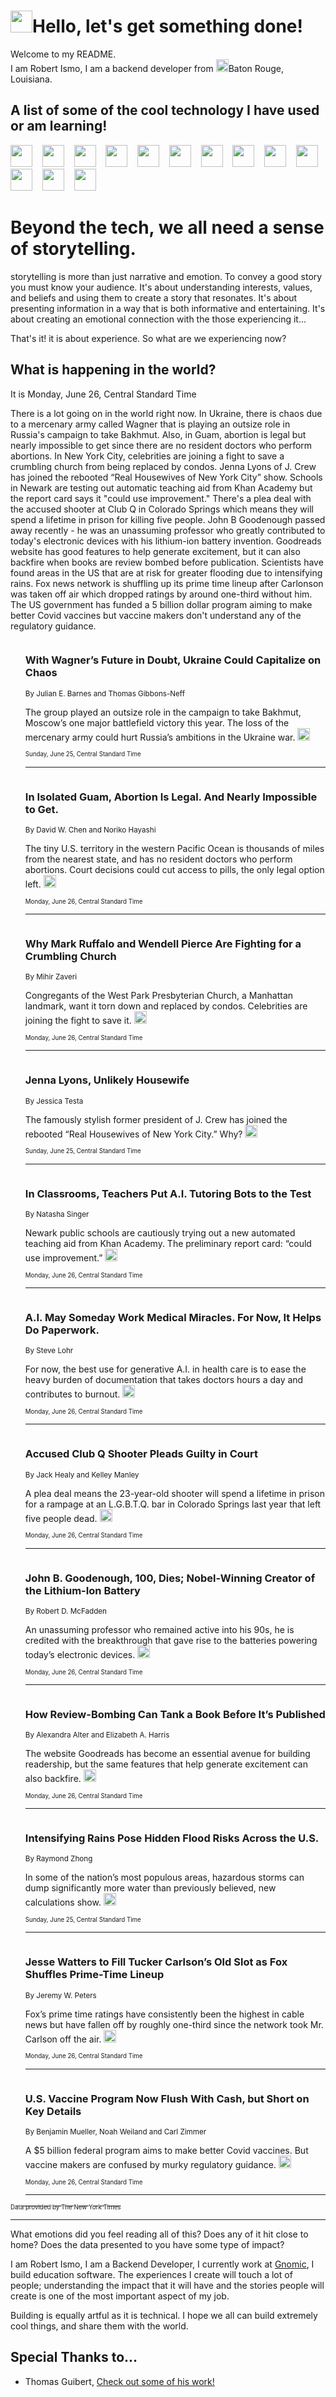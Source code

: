 <h1><img src="https://emojis.slackmojis.com/emojis/images/1643514375/3493/hot-coffee.gif?1643514375" width="35"/>Hello, let's get something done!</h1>

<p>Welcome to my README.<br/>
I am Robert Ismo, I am a backend developer from <img src="https://emojis.slackmojis.com/emojis/images/1638395689/50435/moulin_rouge.png?1638395689" width="20"/>Baton Rouge, Louisiana.</p>
<h2>A list of some of the cool technology I have used or am learning!</h2>
<p>
<img src="https://emojis.slackmojis.com/emojis/images/1643516091/21142/meow_bongotap.gif?1643516091" width="35" alt="">
<img src="https://img.shields.io/badge/Favorite%20Frontend%20Framework-SvelteKit-f83903" alt="">
<img src="https://img.shields.io/badge/Second%20Favorite-Vue-40b581" alt="">
<img src="https://img.shields.io/badge/Most%20Used%20Runtime-Nodejs-78b061" alt="">
<img src="https://emojis.slackmojis.com/emojis/images/1643517416/34482/fire.gif?1643517416" width="35" alt="">
<img src="https://img.shields.io/badge/Javascript%20But%20Better-Typescript-0078ca" alt="">
<img src="https://img.shields.io/badge/Favorite%20Language-Elixir-3e244d" alt="">
<img src="https://img.shields.io/badge/Containerize%20Everything-Docker-6ac9ef" alt="">
<img src="https://emojis.slackmojis.com/emojis/images/1643514596/5999/meow_party.gif?1643514596" width="35" alt="">
<img src="https://img.shields.io/badge/API%20Love%20Language-Graphql-de32a5" alt="">
<img src="https://img.shields.io/badge/Our%20Favorite%20Version%20Controller-Git-e94f33" alt="">
<img src="https://img.shields.io/badge/Favorite%20Database-Redis-d42d1d" alt="">
<img src="https://emojis.slackmojis.com/emojis/images/1643514559/5584/deployparrot.gif?1643514559" width="35" alt="">
<img src="https://img.shields.io/badge/Container%20Interstate-RabbitMQ-f66200" alt="">
<img src="https://img.shields.io/badge/Gotta%20Learn-Kubernetes-316adf" alt="">
<img src="https://img.shields.io/badge/Really%20Mature%20Now-WASM-654fef" alt="">
<img src="https://emojis.slackmojis.com/emojis/images/1666642497/61942/dance_vibe.gif?1666642497" width="35" alt="">
<img src="https://img.shields.io/badge/For%20My%20M1-ARM64-657d96" alt="">
<img src="https://img.shields.io/badge/Loving%20This%20So%20Much-TailwindCSS-17bcb5" alt="">
<img src="https://img.shields.io/badge/Cool%20Build%20Tool-Vite-f9cb24" alt="">
<img src="https://emojis.slackmojis.com/emojis/images/1669231376/62819/working-on-it.gif?1669231376" width="35" alt="">
<img src="https://img.shields.io/badge/Fun%20and%20Easy%20Database-MongoDB-5f8c49" alt="">
<img src="https://img.shields.io/badge/JS%20Life%20Support-NPM-c73737" alt="">
<img src="https://img.shields.io/badge/I%20Liked%20It-DynamoDB-0073b9" alt="">
<img src="https://emojis.slackmojis.com/emojis/images/1643514045/46/question.gif?1643514045" width="35" alt="">
<img src="https://img.shields.io/badge/cool-React-60d6f9" alt="">
<img src="https://img.shields.io/badge/Future%20Big%20Project-Lambda-f37e00" alt="">
<img src="https://img.shields.io/badge/NPM%20But%20Better-PNPM-f1aa07" alt="">
<img src="https://emojis.slackmojis.com/emojis/images/1643514943/9662/fbwow.gif?1643514943" width="35" alt="">
<img src="https://img.shields.io/badge/First%20Language-C-662079" alt="">
<img src="https://img.shields.io/badge/Where%20I%20Deploy%20Frontend-Vercel-000000" alt="">
<img src="https://img.shields.io/badge/Who%20Does%20not%20Want%20an%20App-Swift-f9492a" alt="">
<img src="https://emojis.slackmojis.com/emojis/images/1643514058/151/javascript.png?1643514058" width="35" alt="">
<img src="https://img.shields.io/badge/cool-Python-fbd542" alt="">
<img src="https://img.shields.io/badge/Favorite%20Something-Stripe-656cdc" alt="">
<img src="https://img.shields.io/badge/Of%20Course-HTML5-ed6327" alt="">
<img src="https://emojis.slackmojis.com/emojis/images/1660415405/60731/bomb.gif?1660415405" width="35" alt="">
<img src="https://img.shields.io/badge/hate-CSS-2964ec" alt="">
<img src="https://img.shields.io/badge/Learning-CircleCI-141215" alt="">
<img src="https://img.shields.io/badge/Learning-Rust-fbbb3b" alt="">
<img src="https://emojis.slackmojis.com/emojis/images/1660415397/60712/writing-hand.gif?1660415397" width="35" alt="">
<img src="https://img.shields.io/badge/Dev%20Browser%20of%20Choice-Firefox-cc4e26" alt="">
<img src="https://img.shields.io/badge/Recoverying%20From%20Windows-UNIX-1781e3" alt="">
<img src="https://img.shields.io/badge/LOVE-LogSeq-90c1c2" alt="">
<img src="https://emojis.slackmojis.com/emojis/images/1643514066/223/kirby.gif?1643514066" width="35" alt="">
<img src="https://img.shields.io/badge/Daily%20Driver-MacOS-e6e6e8" alt="">
<img src="https://img.shields.io/badge/Git%20Server-Github-000000" alt="">
<img src="https://img.shields.io/badge/enjoyable-EC2-f17428" alt="">
<img src="https://emojis.slackmojis.com/emojis/images/1643514239/2069/excited.gif?1643514239" width="35" alt="">
</p>
<h1>Beyond the tech, we all need a sense of storytelling.</h1>
<p>storytelling is more than just narrative and emotion. To convey a good story you must know your audience. It's about understanding interests, values, and beliefs and using them to create a story that resonates. It's about presenting information in a way that is both informative and entertaining. It's about creating an emotional connection with the those experiencing it...</p>
<p>That's it! it is about experience. So what are we experiencing now?</p>
<h2>What is happening in the world?</h2>
<p>It is Monday, June 26, Central Standard Time</p>
<p>
There is a lot going on in the world right now. In Ukraine, there is chaos due to a mercenary army called Wagner that is playing an outsize role in Russia&#39;s campaign to take Bakhmut. Also, in Guam, abortion is legal but nearly impossible to get since there are no resident doctors who perform abortions. In New York City, celebrities are joining a fight to save a crumbling church from being replaced by condos. Jenna Lyons of J. Crew has joined the rebooted “Real Housewives of New York City” show. Schools in Newark are testing out automatic teaching aid from Khan Academy but the report card says it &quot;could use improvement.&quot; There&#39;s a plea deal with the accused shooter at Club Q in Colorado Springs which means they will spend a lifetime in prison for killing five people. John B Goodenough passed away recently - he was an unassuming professor who greatly contributed to today&#39;s electronic devices with his lithium-ion battery invention. Goodreads website has good features to help generate excitement, but it can also backfire when books are review bombed before publication. Scientists have found areas in the US that are at risk for greater flooding due to intensifying rains. Fox news network is shuffling up its prime time lineup after Carlonson was taken off air which dropped ratings by around one-third without him. The US government has funded a 5 billion dollar program aiming to make better Covid vaccines but vaccine makers don&#39;t understand any of the regulatory guidance.</p>
<ol>
<img src="https://img.shields.io/badge/-us-blue" alt="">
<h3>With Wagner’s Future in Doubt, Ukraine Could Capitalize on Chaos</h3>
<sub>By Julian E. Barnes and Thomas Gibbons-Neff</sub>
<p>The group played an outsize role in the campaign to take Bakhmut, Moscow’s one major battlefield victory this year. The loss of the mercenary army could hurt Russia’s ambitions in the Ukraine war.  <a href="https://nyti.ms/43UzPiY"><img src="https://developer.nytimes.com/files/poweredby_nytimes_30b.png?v=1583354208352" height="20"></a></p>
<sub><sub>Sunday, June 25, Central Standard Time</sub></sub>
<hr/>
<img src="https://img.shields.io/badge/-us-blue" alt="">
<h3>In Isolated Guam, Abortion Is Legal. And Nearly Impossible to Get.</h3>
<sub>By David W. Chen and Noriko Hayashi</sub>
<p>The tiny U.S. territory in the western Pacific Ocean is thousands of miles from the nearest state, and has no resident doctors who perform abortions. Court decisions could cut access to pills, the only legal option left.  <a href="https://nyti.ms/444K04Q"><img src="https://developer.nytimes.com/files/poweredby_nytimes_30b.png?v=1583354208352" height="20"></a></p>
<sub><sub>Monday, June 26, Central Standard Time</sub></sub>
<hr/>
<img src="https://img.shields.io/badge/-nyregion-blue" alt="">
<h3>Why Mark Ruffalo and Wendell Pierce Are Fighting for a Crumbling Church</h3>
<sub>By Mihir Zaveri</sub>
<p>Congregants of the West Park Presbyterian Church, a Manhattan landmark, want it torn down and replaced by condos. Celebrities are joining the fight to save it.  <a href="https://nyti.ms/3NowDVL"><img src="https://developer.nytimes.com/files/poweredby_nytimes_30b.png?v=1583354208352" height="20"></a></p>
<sub><sub>Monday, June 26, Central Standard Time</sub></sub>
<hr/>
<img src="https://img.shields.io/badge/-style-blue" alt="">
<h3>Jenna Lyons, Unlikely Housewife</h3>
<sub>By Jessica Testa</sub>
<p>The famously stylish former president of J. Crew has joined the rebooted “Real Housewives of New York City.” Why?  <a href="https://nyti.ms/3r00kF9"><img src="https://developer.nytimes.com/files/poweredby_nytimes_30b.png?v=1583354208352" height="20"></a></p>
<sub><sub>Sunday, June 25, Central Standard Time</sub></sub>
<hr/>
<img src="https://img.shields.io/badge/-technology-blue" alt="">
<h3>In Classrooms, Teachers Put A.I. Tutoring Bots to the Test</h3>
<sub>By Natasha Singer</sub>
<p>Newark public schools are cautiously trying out a new automated teaching aid from Khan Academy. The preliminary report card: “could use improvement.”  <a href="https://nyti.ms/46pL6ta"><img src="https://developer.nytimes.com/files/poweredby_nytimes_30b.png?v=1583354208352" height="20"></a></p>
<sub><sub>Monday, June 26, Central Standard Time</sub></sub>
<hr/>
<img src="https://img.shields.io/badge/-technology-blue" alt="">
<h3>A.I. May Someday Work Medical Miracles. For Now, It Helps Do Paperwork.</h3>
<sub>By Steve Lohr</sub>
<p>For now, the best use for generative A.I. in health care is to ease the heavy burden of documentation that takes doctors hours a day and contributes to burnout.  <a href="https://nyti.ms/46kVMtd"><img src="https://developer.nytimes.com/files/poweredby_nytimes_30b.png?v=1583354208352" height="20"></a></p>
<sub><sub>Monday, June 26, Central Standard Time</sub></sub>
<hr/>
<img src="https://img.shields.io/badge/-us-blue" alt="">
<h3>Accused Club Q Shooter Pleads Guilty in Court</h3>
<sub>By Jack Healy and Kelley Manley</sub>
<p>A plea deal means the 23-year-old shooter will spend a lifetime in prison for a rampage at an L.G.B.T.Q. bar in Colorado Springs last year that left five people dead.  <a href="https://nyti.ms/3PqthnX"><img src="https://developer.nytimes.com/files/poweredby_nytimes_30b.png?v=1583354208352" height="20"></a></p>
<sub><sub>Monday, June 26, Central Standard Time</sub></sub>
<hr/>
<img src="https://img.shields.io/badge/-science-blue" alt="">
<h3>John B. Goodenough, 100, Dies; Nobel-Winning Creator of the Lithium-Ion Battery</h3>
<sub>By Robert D. McFadden</sub>
<p>An unassuming professor who remained active into his 90s, he is credited with the breakthrough that gave rise to the batteries powering today’s electronic devices.  <a href="https://nyti.ms/46k9r3D"><img src="https://developer.nytimes.com/files/poweredby_nytimes_30b.png?v=1583354208352" height="20"></a></p>
<sub><sub>Monday, June 26, Central Standard Time</sub></sub>
<hr/>
<img src="https://img.shields.io/badge/-books-blue" alt="">
<h3>How Review-Bombing Can Tank a Book Before It’s Published</h3>
<sub>By Alexandra Alter and Elizabeth A. Harris</sub>
<p>The website Goodreads has become an essential avenue for building readership, but the same features that help generate excitement can also backfire.  <a href="https://nyti.ms/43Yem8Y"><img src="https://developer.nytimes.com/files/poweredby_nytimes_30b.png?v=1583354208352" height="20"></a></p>
<sub><sub>Monday, June 26, Central Standard Time</sub></sub>
<hr/>
<img src="https://img.shields.io/badge/-climate-blue" alt="">
<h3>Intensifying Rains Pose Hidden Flood Risks Across the U.S.</h3>
<sub>By Raymond Zhong</sub>
<p>In some of the nation’s most populous areas, hazardous storms can dump significantly more water than previously believed, new calculations show.  <a href="https://nyti.ms/3r48Va0"><img src="https://developer.nytimes.com/files/poweredby_nytimes_30b.png?v=1583354208352" height="20"></a></p>
<sub><sub>Sunday, June 25, Central Standard Time</sub></sub>
<hr/>
<img src="https://img.shields.io/badge/-business-blue" alt="">
<h3>Jesse Watters to Fill Tucker Carlson’s Old Slot as Fox Shuffles Prime-Time Lineup</h3>
<sub>By Jeremy W. Peters</sub>
<p>Fox’s prime time ratings have consistently been the highest in cable news but have fallen off by roughly one-third since the network took Mr. Carlson off the air.  <a href="https://nyti.ms/3r6sle8"><img src="https://developer.nytimes.com/files/poweredby_nytimes_30b.png?v=1583354208352" height="20"></a></p>
<sub><sub>Monday, June 26, Central Standard Time</sub></sub>
<hr/>
<img src="https://img.shields.io/badge/-health-blue" alt="">
<h3>U.S. Vaccine Program Now Flush With Cash, but Short on Key Details</h3>
<sub>By Benjamin Mueller, Noah Weiland and Carl Zimmer</sub>
<p>A $5 billion federal program aims to make better Covid vaccines. But vaccine makers are confused by murky regulatory guidance.  <a href="https://nyti.ms/3r3q0AZ"><img src="https://developer.nytimes.com/files/poweredby_nytimes_30b.png?v=1583354208352" height="20"></a></p>
<sub><sub>Monday, June 26, Central Standard Time</sub></sub>
<hr/>
</ol>
<a href="https://developer.nytimes.com"><sub><sub>Data provided by The New York Times</sub></sub></a>
<hr/>
<p>What emotions did you feel reading all of this? Does any of it hit close to home? Does the data presented to you have some type of impact?</p>
<p>I am Robert Ismo, I am a Backend Developer, I currently work at <a href="https://gnomic.education/">Gnomic</a>, I build education software. The experiences I create will touch a lot of people; understanding the impact that it will have and the stories people will create is one of the most important aspect of my job.</p>
<p>Building is equally artful as it is technical. I hope we all can build extremely cool things, and share them with the world.</p>
<h2>Special Thanks to...</h2>
<ul>
<li>Thomas Guibert, <a href="https://github.com/thmsgbrt/thmsgbrt">Check out some of his work!</a></li>
</ul>